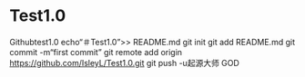 # Test1.0
Githubtest1.0
echo“＃Test1.0”>> README.md 
git init 
git add README.md 
git commit -m“first commit” 
git remote add origin https://github.com/IsleyL/Test1.0.git
 git push -u起源大师
GOD
